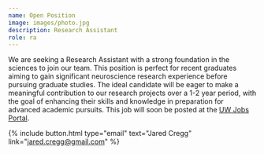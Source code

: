 ```yaml
---
name: Open Position
image: images/photo.jpg
description: Research Assistant
role: ra
---
```


We are seeking a Research Assistant with a strong foundation in the sciences to join our team. This position is perfect for recent graduates aiming to gain significant neuroscience research experience before pursuing graduate studies. The ideal candidate will be eager to make a meaningful contribution to our research projects over a 1-2 year period, with the goal of enhancing their skills and knowledge in preparation for advanced academic pursuits. This job will soon be posted at the [UW Jobs Portal](https://jobs.wisc.edu/).

{%
  include button.html
  type="email"
  text="Jared Cregg"
  link="jared.cregg@gmail.com"
%}
